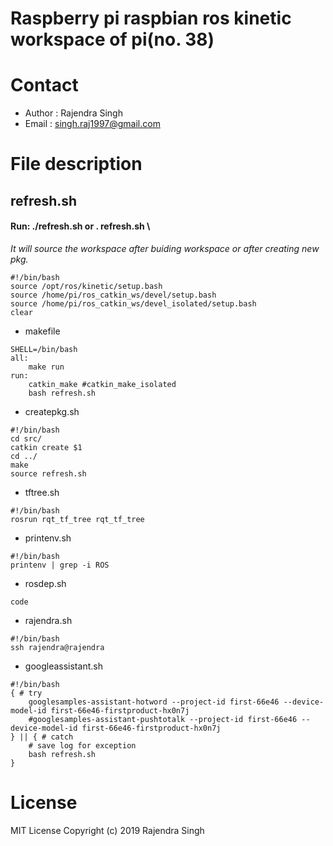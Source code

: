 # Raspberry pi raspbian ros kinetic workspace of pi(no. 38)
# Contact
* Author : Rajendra Singh
* Email : singh.raj1997@gmail.com
# File description
## refresh.sh
#### Run:    ./refresh.sh or . refresh.sh \
*It will source the workspace after buiding workspace or after creating new pkg.*
```
#!/bin/bash
source /opt/ros/kinetic/setup.bash
source /home/pi/ros_catkin_ws/devel/setup.bash
source /home/pi/ros_catkin_ws/devel_isolated/setup.bash
clear
```

* makefile
```
SHELL=/bin/bash
all:
	make run
run:
	catkin_make #catkin_make_isolated
	bash refresh.sh
```

* createpkg.sh
```
#!/bin/bash
cd src/
catkin create $1
cd ../
make
source refresh.sh
```

* tftree.sh
```
#!/bin/bash
rosrun rqt_tf_tree rqt_tf_tree
```

* printenv.sh
```
#!/bin/bash
printenv | grep -i ROS
```

* rosdep.sh
```
code
```

* rajendra.sh
```
#!/bin/bash
ssh rajendra@rajendra
```

* googleassistant.sh
```
#!/bin/bash
{ # try
	googlesamples-assistant-hotword --project-id first-66e46 --device-model-id first-66e46-firstproduct-hx0n7j
	#googlesamples-assistant-pushtotalk --project-id first-66e46 --device-model-id first-66e46-firstproduct-hx0n7j
} || { # catch
    # save log for exception
	bash refresh.sh
}
```

# License
MIT License
Copyright (c) 2019 Rajendra Singh
